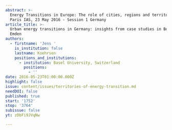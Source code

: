 ```yaml
---
abstract: >-
  Energy Transitions in Europe: The role of cities, regions and territories.
  Paris IAS, 23 May 2016 - Session 1 Germany
article_title: >-
  Urban energy transitions in Germany: insights from case studies in Bottrop and
  Emden
authors:
  - firstname: 'Jens '
    is_institution: false
    lastname: Koehrsen
    positions_and_institutions:
      - institution: Basel University, Switzerland
        positions:
          - ''
date: 2016-05-23T01:00:00.000Z
highlight: false
issue: content/issues/territories-of-energy-transition.md
needDOI: false
published: true
start: '1752'
stop: '3764'
subissue: false
yt: zDbFi9JVqNw

---
```

<Youtube yt="zDbFi9JVqNw" caption="Urban energy transitions in Germany: insights from case studies in Bottrop and Emden" start="1752" stop="3764"></Youtube>
